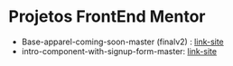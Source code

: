 # Projetos FrontEnd Mentor
 - Base-apparel-coming-soon-master (finalv2) : [link-site]([[https://link.com](https://renan-do-vale.github.io/Projetos-FrontEnd-Mentor/base-apparel-coming-soon-master/)https://renan-do-vale.github.io/Projetos-FrontEnd-Mentor/base-apparel-coming-soon-master/)
 - intro-component-with-signup-form-master: [link-site](https://renan-do-vale.github.io/Projetos-FrontEnd-Mentor/intro-component-with-signup-form-master/)
